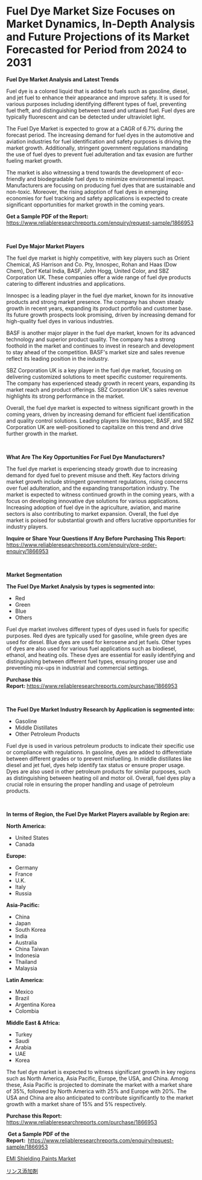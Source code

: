 <p><h1>Fuel Dye Market Size Focuses on Market Dynamics, In-Depth Analysis and Future Projections of its Market Forecasted for Period from 2024 to 2031</h1></p><p><strong>Fuel Dye Market Analysis and Latest Trends</strong></p>
<p><p>Fuel dye is a colored liquid that is added to fuels such as gasoline, diesel, and jet fuel to enhance their appearance and improve safety. It is used for various purposes including identifying different types of fuel, preventing fuel theft, and distinguishing between taxed and untaxed fuel. Fuel dyes are typically fluorescent and can be detected under ultraviolet light.</p><p>The Fuel Dye Market is expected to grow at a CAGR of 6.7% during the forecast period. The increasing demand for fuel dyes in the automotive and aviation industries for fuel identification and safety purposes is driving the market growth. Additionally, stringent government regulations mandating the use of fuel dyes to prevent fuel adulteration and tax evasion are further fueling market growth.</p><p>The market is also witnessing a trend towards the development of eco-friendly and biodegradable fuel dyes to minimize environmental impact. Manufacturers are focusing on producing fuel dyes that are sustainable and non-toxic. Moreover, the rising adoption of fuel dyes in emerging economies for fuel tracking and safety applications is expected to create significant opportunities for market growth in the coming years.</p></p>
<p><strong>Get a Sample PDF of the Report:&nbsp;</strong> <a href="https://www.reliableresearchreports.com/enquiry/request-sample/1866953">https://www.reliableresearchreports.com/enquiry/request-sample/1866953</a></p>
<p>&nbsp;</p>
<p><strong>Fuel Dye Major Market Players</strong></p>
<p><p>The fuel dye market is highly competitive, with key players such as Orient Chemical, AS Harrison and Co. Pty, Innospec, Rohan and Haas (Dow Chem), Dorf Ketal India, BASF, John Hogg, United Color, and SBZ Corporation UK. These companies offer a wide range of fuel dye products catering to different industries and applications.</p><p>Innospec is a leading player in the fuel dye market, known for its innovative products and strong market presence. The company has shown steady growth in recent years, expanding its product portfolio and customer base. Its future growth prospects look promising, driven by increasing demand for high-quality fuel dyes in various industries.</p><p>BASF is another major player in the fuel dye market, known for its advanced technology and superior product quality. The company has a strong foothold in the market and continues to invest in research and development to stay ahead of the competition. BASF's market size and sales revenue reflect its leading position in the industry.</p><p>SBZ Corporation UK is a key player in the fuel dye market, focusing on delivering customized solutions to meet specific customer requirements. The company has experienced steady growth in recent years, expanding its market reach and product offerings. SBZ Corporation UK's sales revenue highlights its strong performance in the market.</p><p>Overall, the fuel dye market is expected to witness significant growth in the coming years, driven by increasing demand for efficient fuel identification and quality control solutions. Leading players like Innospec, BASF, and SBZ Corporation UK are well-positioned to capitalize on this trend and drive further growth in the market.</p></p>
<p>&nbsp;</p>
<p><strong>What Are The Key Opportunities For Fuel Dye Manufacturers?</strong></p>
<p><p>The fuel dye market is experiencing steady growth due to increasing demand for dyed fuel to prevent misuse and theft. Key factors driving market growth include stringent government regulations, rising concerns over fuel adulteration, and the expanding transportation industry. The market is expected to witness continued growth in the coming years, with a focus on developing innovative dye solutions for various applications. Increasing adoption of fuel dye in the agriculture, aviation, and marine sectors is also contributing to market expansion. Overall, the fuel dye market is poised for substantial growth and offers lucrative opportunities for industry players.</p></p>
<p><strong>Inquire or Share Your Questions If Any Before Purchasing This Report:</strong> <a href="https://www.reliableresearchreports.com/enquiry/pre-order-enquiry/1866953">https://www.reliableresearchreports.com/enquiry/pre-order-enquiry/1866953</a></p>
<p>&nbsp;</p>
<p><strong>Market Segmentation</strong></p>
<p><strong>The Fuel Dye Market Analysis by types is segmented into:</strong></p>
<p><ul><li>Red</li><li>Green</li><li>Blue</li><li>Others</li></ul></p>
<p><p>Fuel dye market involves different types of dyes used in fuels for specific purposes. Red dyes are typically used for gasoline, while green dyes are used for diesel. Blue dyes are used for kerosene and jet fuels. Other types of dyes are also used for various fuel applications such as biodiesel, ethanol, and heating oils. These dyes are essential for easily identifying and distinguishing between different fuel types, ensuring proper use and preventing mix-ups in industrial and commercial settings.</p></p>
<p><strong>Purchase this Report:&nbsp;</strong><a href="https://www.reliableresearchreports.com/purchase/1866953">https://www.reliableresearchreports.com/purchase/1866953</a></p>
<p>&nbsp;</p>
<p><strong>The Fuel Dye Market Industry Research by Application is segmented into:</strong></p>
<p><ul><li>Gasoline</li><li>Middle Distillates</li><li>Other Petroleum Products</li></ul></p>
<p><p>Fuel dye is used in various petroleum products to indicate their specific use or compliance with regulations. In gasoline, dyes are added to differentiate between different grades or to prevent misfuelling. In middle distillates like diesel and jet fuel, dyes help identify tax status or ensure proper usage. Dyes are also used in other petroleum products for similar purposes, such as distinguishing between heating oil and motor oil. Overall, fuel dyes play a crucial role in ensuring the proper handling and usage of petroleum products.</p></p>
<p>&nbsp;</p>
<p><strong>In terms of Region, the Fuel Dye Market Players available by Region are:</strong></p>
<p>
    <p> <strong> North America: </strong>
        <ul>
            <li>United States</li>
            <li>Canada</li>
        </ul>
        </p> 
    <p> <strong> Europe: </strong>
        <ul>
            <li>Germany</li>
            <li>France</li>
            <li>U.K.</li>
            <li>Italy</li>
            <li>Russia</li>
        </ul>
        </p> 
    <p> <strong> Asia-Pacific: </strong>
        <ul>
            <li>China</li>
            <li>Japan</li>
            <li>South Korea</li>
            <li>India</li>
            <li>Australia</li>
            <li>China Taiwan</li>
            <li>Indonesia</li>
            <li>Thailand</li>
            <li>Malaysia</li>
        </ul>
        </p> 
    <p> <strong> Latin America: </strong>
        <ul>
            <li>Mexico</li>
            <li>Brazil</li>
            <li>Argentina Korea</li>
            <li>Colombia</li>
        </ul>
        </p> 
    <p> <strong> Middle East & Africa: </strong>
        <ul>
            <li>Turkey</li>
            <li>Saudi</li>
            <li>Arabia</li>
            <li>UAE</li>
            <li>Korea</li>
        </ul>
    </p>
    </p>
<p><p>The fuel dye market is expected to witness significant growth in key regions such as North America, Asia Pacific, Europe, the USA, and China. Among these, Asia Pacific is projected to dominate the market with a market share of 35%, followed by North America with 25% and Europe with 20%. The USA and China are also anticipated to contribute significantly to the market growth with a market share of 15% and 5% respectively.</p></p>
<p><strong>Purchase this Report: </strong><a href="https://www.reliableresearchreports.com/purchase/1866953">https://www.reliableresearchreports.com/purchase/1866953</a></p>
<p>&nbsp;<strong>Get a Sample PDF of the Report:&nbsp;&nbsp;</strong><a href="https://www.reliableresearchreports.com/enquiry/request-sample/1866953">https://www.reliableresearchreports.com/enquiry/request-sample/1866953</a></p>
<p><strong></strong></p>
<p><p><a href="https://github.com/JameTravis/Market-Research-Report-List-4/blob/main/emi-shielding-paints-market.md">EMI Shielding Paints Market</a></p><p><a href="https://medium.com/@sashabeier2023/%E3%81%99%E3%81%99%E3%81%8E%E8%A3%9C%E5%8A%A9%E5%89%A4%E5%B8%82%E5%A0%B4-2031%E5%B9%B4%E3%81%BE%E3%81%A7%E3%81%AE%E3%83%88%E3%83%AC%E3%83%B3%E3%83%89-%E4%BA%88%E6%B8%AC-%E7%AB%B6%E4%BA%89%E5%88%86%E6%9E%90-25798779a051">リンス添加剤</a></p></p>